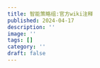 ```yaml
---
title: 智能策略组:官方wiki注释
published: 2024-04-17
description: ''
image: ''
tags: []
category: ''
draft: false 
---
```

